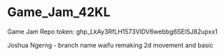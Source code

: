 # Game_Jam_42KL
Game Jam Repo
token: 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


Joshua Ngerng - branch name waifu
remaking 2d movement and basic 
